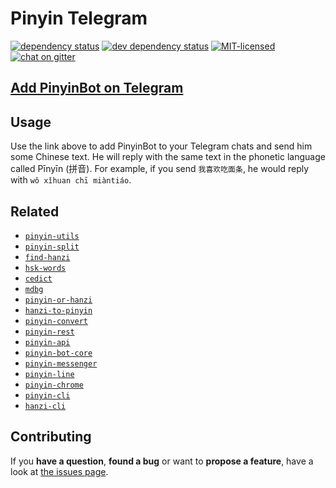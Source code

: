 # Pinyin Telegram

[![dependency status](https://img.shields.io/david/pepebecker/pinyin-telegram.svg)](https://david-dm.org/pepebecker/pinyin-telegram)
[![dev dependency status](https://img.shields.io/david/dev/pepebecker/pinyin-telegram.svg)](https://david-dm.org/pepebecker/pinyin-telegram#info=devDependencies)
[![MIT-licensed](https://img.shields.io/github/license/pepebecker/pinyin-telegram.svg)](https://opensource.org/licenses/MIT)
[![chat on gitter](https://badges.gitter.im/pepebecker.svg)](https://gitter.im/pepebecker)

## [Add PinyinBot on Telegram](http://t.me/pinyin_bot)

## Usage

Use the link above to add PinyinBot to your Telegram chats and send him some Chinese text. He will reply with the same text in the phonetic language called Pīnyīn (拼音). For example, if you send `我喜欢吃面条`, he would reply with `wǒ xǐhuan chī miàntiáo`.

## Related

- [`pinyin-utils`](https://github.com/pepebecker/pinyin-utils)
- [`pinyin-split`](https://github.com/pepebecker/pinyin-split)
- [`find-hanzi`](https://github.com/pepebecker/find-hanzi)
- [`hsk-words`](https://github.com/pepebecker/hsk-words)
- [`cedict`](https://github.com/pepebecker/cedict)
- [`mdbg`](https://github.com/pepebecker/mdbg)
- [`pinyin-or-hanzi`](https://github.com/pepebecker/pinyin-or-hanzi)
- [`hanzi-to-pinyin`](https://github.com/pepebecker/hanzi-to-pinyin)
- [`pinyin-convert`](https://github.com/pepebecker/pinyin-convert)
- [`pinyin-rest`](https://github.com/pepebecker/pinyin-rest)
- [`pinyin-api`](https://github.com/pepebecker/pinyin-api)
- [`pinyin-bot-core`](https://github.com/pepebecker/pinyin-bot-core)
- [`pinyin-messenger`](https://github.com/pepebecker/pinyin-messenger)
- [`pinyin-line`](https://github.com/pepebecker/pinyin-line)
- [`pinyin-chrome`](https://github.com/pepebecker/pinyin-chrome)
- [`pinyin-cli`](https://github.com/pepebecker/pinyin-cli)
- [`hanzi-cli`](https://github.com/pepebecker/hanzi-cli)

## Contributing

If you **have a question**, **found a bug** or want to **propose a feature**, have a look at [the issues page](https://github.com/pepebecker/pinyin-telegram/issues).
